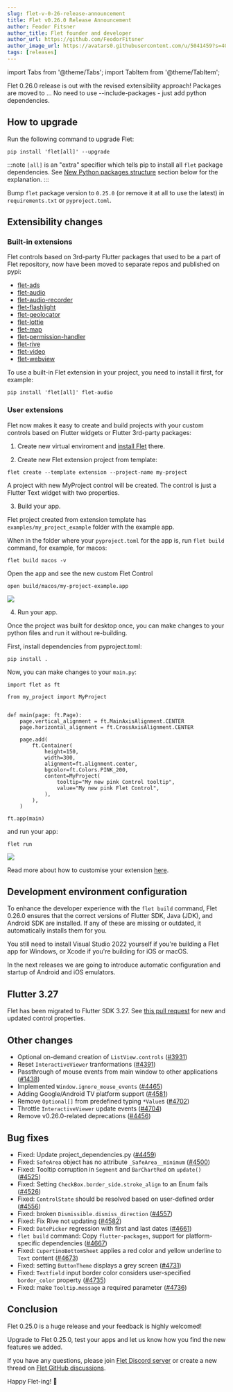 ```yaml
---
slug: flet-v-0-26-release-announcement
title: Flet v0.26.0 Release Announcement
author: Feodor Fitsner
author_title: Flet founder and developer
author_url: https://github.com/FeodorFitsner
author_image_url: https://avatars0.githubusercontent.com/u/5041459?s=400&v=4
tags: [releases]
---
```


import Tabs from '@theme/Tabs';
import TabItem from '@theme/TabItem';

Flet 0.26.0 release is out with the revised extensibility approach!
Packages are moved to ...
No need to use --include-packages - just add python dependencies.

## How to upgrade

Run the following command to upgrade Flet:

```
pip install 'flet[all]' --upgrade
```

:::note
`[all]` is an "extra" specifier which tells pip to install all `flet` package dependencies. See [New Python packages structure](#new-python-packages-structure) section below for the explanation.
:::

Bump `flet` package version to `0.25.0` (or remove it at all to use the latest) in `requirements.txt` or `pyproject.toml`.

## Extensibility changes

### Built-in extensions

Flet controls based on 3rd-party Flutter packages that used to be a part of Flet repository, now have been moved to separate repos and published on pypi:

* [flet-ads](https://pypi.org/project/flet-ads/)
* [flet-audio](https://pypi.org/project/flet-audio/)
* [flet-audio-recorder](https://pypi.org/project/flet-audio-recorder/)
* [flet-flashlight](https://pypi.org/project/flet-flashlight/)
* [flet-geolocator](https://pypi.org/project/flet-geolocator/)
* [flet-lottie](https://pypi.org/project/flet-lottie/)
* [flet-map](https://pypi.org/project/flet-map/)
* [flet-permission-handler](https://pypi.org/project/flet-permission-handler/)
* [flet-rive](https://pypi.org/project/flet-rive/)
* [flet-video](https://pypi.org/project/flet-video/)
* [flet-webview](https://pypi.org/project/flet-webview/)

To use a built-in Flet extension in your project, you need to install it first, for example:
```
pip install 'flet[all]' flet-audio
```

### User extensions

Flet now makes it easy to create and build projects with your custom controls based on Flutter widgets or Flutter 3rd-party packages:

1. Create new virtual enviroment and [install Flet](/docs/getting-started/#python-venv-module) there.

2. Create new Flet extension project from template:

```
flet create --template extension --project-name my-project
```

A project with new MyProject control will be created. The control is just a Flutter Text widget with two properties.  

3. Build your app.

Flet project created from extension template has `examples/my_project_example` folder with the example app.

When in the folder where your `pyproject.toml` for the app is, run `flet build` command, for example, for macos:

```
flet build macos -v
```

Open the app and see the new custom Flet Control
```
open build/macos/my-project-example.app
```
<img src="/img/blog/extensions/example.png" className="screenshot-30" />

4. Run your app.

Once the project was built for desktop once, you can make changes to your python files and run it without re-building.

First, install dependencies from pyproject.toml:
```
pip install .
```

Now, you can make changes to your `main.py`:
```
import flet as ft

from my_project import MyProject


def main(page: ft.Page):
    page.vertical_alignment = ft.MainAxisAlignment.CENTER
    page.horizontal_alignment = ft.CrossAxisAlignment.CENTER

    page.add(
        ft.Container(
            height=150,
            width=300,
            alignment=ft.alignment.center,
            bgcolor=ft.Colors.PINK_200,
            content=MyProject(
                tooltip="My new pink Control tooltip",
                value="My new pink Flet Control",
            ),
        ),
    )

ft.app(main)
```
 and run your app:
```
flet run
```
<img src="/img/blog/extensions/example_pink.png" className="screenshot-30" />

Read more about how to customise your extension [here](/docs/extend/integrating-existing-flutter-packages).

## Development environment configuration

To enhance the developer experience with the `flet build` command, Flet 0.26.0 ensures that the correct versions of Flutter SDK, Java (JDK), and Android SDK are installed. If any of these are missing or outdated, it automatically installs them for you.

You still need to install Visual Studio 2022 yourself if you're building a Flet app for Windows, or Xcode if you're building for iOS or macOS.

In the next releases we are going to introduce automatic configuration and startup of Android and iOS emulators.

## Flutter 3.27

Flet has been migrated to Flutter SDK 3.27. See [this pull request](https://github.com/flet-dev/flet/pull/4703) for new and updated control properties.

## Other changes

* Optional on-demand creation of `ListView.controls` ([#3931](https://github.com/flet-dev/flet/issues/3931))
* Reset `InteractiveViewer` tranformations ([#4391](https://github.com/flet-dev/flet/issues/4391))
* Passthrough of mouse events from main window to other applications ([#1438](https://github.com/flet-dev/flet/issues/1438))
* Implemented `Window.ignore_mouse_events` ([#4465](https://github.com/flet-dev/flet/pull/4465))
* Adding Google/Android TV platform support ([#4581](https://github.com/flet-dev/flet/pull/4581))
* Remove `Optional[]` from predefined typing `*Value`s ([#4702](https://github.com/flet-dev/flet/pull/4702))
* Throttle `InteractiveViewer` update events ([#4704](https://github.com/flet-dev/flet/pull/4704))
* Remove v0.26.0-related deprecations ([#4456](https://github.com/flet-dev/flet/issues/4456))

## Bug fixes

* Fixed: Update project_dependencies.py ([#4459](https://github.com/flet-dev/flet/pull/4459))
* Fixed: `SafeArea` object has no attribute `_SafeArea__minimum` ([#4500](https://github.com/flet-dev/flet/pull/4500))
* Fixed: Tooltip corruption in `Segment` and `BarChartRod` on `update()` ([#4525](https://github.com/flet-dev/flet/pull/4525))
* Fixed: Setting `CheckBox.border_side.stroke_align` to an Enum fails ([#4526](https://github.com/flet-dev/flet/pull/4526))
* Fixed: `ControlState` should be resolved based on user-defined order ([#4556](https://github.com/flet-dev/flet/pull/4556))
* Fixed: broken `Dismissible.dismiss_direction` ([#4557](https://github.com/flet-dev/flet/pull/4557))
* Fixed: Fix Rive not updating ([#4582](https://github.com/flet-dev/flet/pull/4582))
* Fixed: `DatePicker` regression with first and last dates ([#4661](https://github.com/flet-dev/flet/pull/4661))
* `flet build` command: Copy `flutter-packages`, support for platform-specific dependencies ([#4667](https://github.com/flet-dev/flet/pull/4667))
* Fixed: `CupertinoBottomSheet` applies a red color and yellow underline to `Text`  content ([#4673](https://github.com/flet-dev/flet/pull/4673))
* Fixed: setting `ButtonTheme` displays a grey screen ([#4731](https://github.com/flet-dev/flet/pull/4731))
* Fixed: `Textfield` input border color considers user-specified `border_color` property ([#4735](https://github.com/flet-dev/flet/pull/4735))
* Fixed: make `Tooltip.message` a required parameter ([#4736](https://github.com/flet-dev/flet/pull/4736))

## Conclusion

Flet 0.25.0 is a huge release and your feedback is highly welcomed!

Upgrade to Flet 0.25.0, test your apps and let us know how you find the new features we added.

If you have any questions, please join [Flet Discord server](https://discord.gg/dzWXP8SHG8) or create a new thread
on [Flet GitHub discussions](https://github.com/flet-dev/flet/discussions).

Happy Flet-ing! 👾